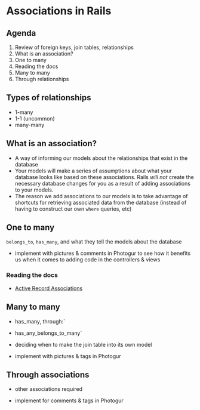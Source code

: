 # Associations in Rails


## Agenda

1. Review of foreign keys, join tables, relationships
2. What is an association?
3. One to many
4. Reading the docs
5. Many to many
6. Through relationships

## Types of relationships
- 1-many
- 1-1 (uncommon)
- many-many

## What is an association?
- A way of informing our models about the relationships that exist in the database
- Your models will make a series of assumptions about what your database looks like based on these associations.  Rails *will not* create the necessary database changes for you as a result of adding associations to your models.
- The reason we add associations to our models is to take advantage of shortcuts for retrieving associated data from the database (instead of having to construct our own `where` queries, etc)

## One to many
`belongs_to`, `has_many`, and what they tell the models about the database

- implement with pictures & comments in Photogur to see how it benefits us when it comes to adding code in the controllers & views

### Reading the docs
- [Active Record Associations](http://guides.rubyonrails.org/association_basics.html)

## Many to many
- has_many, through:`
- has_any_belongs_to_many`
- deciding when to make the join table into its own model

- implement with pictures & tags in Photogur

## Through associations
- other associations required

- implement for comments & tags in Photogur
